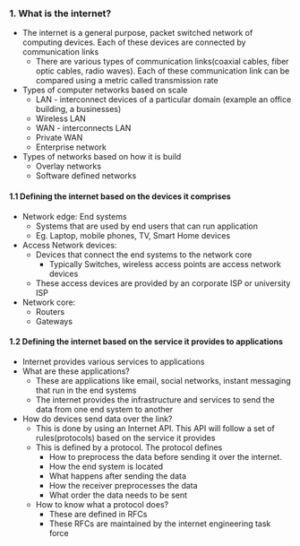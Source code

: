 
### 1. What is the internet? 
- The internet is a general purpose, packet switched network of computing devices. Each of these devices are connected by communication links
	- There are various types of communication links(coaxial cables, fiber optic cables, radio waves). Each of these communication link can be compared using a metric called transmission rate
- Types of computer networks based on scale
	- LAN - interconnect devices of a particular domain (example an office building, a businesses)
	- Wireless LAN
	- WAN - interconnects LAN
	- Private WAN
	- Enterprise network
- Types of networks based on how it is build
	- Overlay networks 
	- Software defined networks
#### 1.1 Defining the internet based on the devices it comprises
- Network edge: End systems
	- Systems that are used by end users that can run application
	- Eg. Laptop, mobile phones, TV, Smart Home devices
- Access Network devices:
	- Devices that connect the end systems to the network core
		- Typically Switches, wireless access points are access network devices
	- These access devices are provided by an corporate ISP or university ISP
- Network core: 
	- Routers
	- Gateways
#### 1.2 Defining the internet based on the service it provides to applications
- Internet provides various services to applications
- What are these applications? 
	- These are applications like email, social networks, instant messaging that run in the end systems
	- The internet provides the infrastructure and services to send the data from one end system to another
-  How do devices send data over the link? 
	- This is done by using an Internet API. This API will follow a set of rules(protocols) based on the service it provides 
	- This is defined by a protocol. The protocol defines 
		- How to preprocess the data before sending it over the internet. 
		- How the end system is located
		- What happens after sending the data
		- How the receiver preprocesses the data
		- What order the data needs to be sent
	- How to know what a protocol does? 
		- These are defined in RFCs
		- These RFCs are maintained by the internet engineering task force